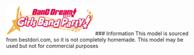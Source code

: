 <img style="align:center" src="./assets/img/logo.png" width="240px">
### Information 
This model is sourced from bestdori.com, so it is not completely homemade. This model may be used but not for commercial purposes
